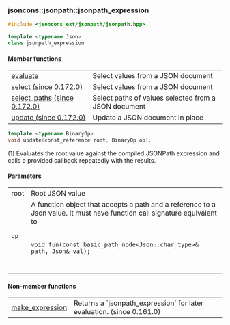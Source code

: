 ### jsoncons::jsonpath::jsonpath_expression

```cpp
#include <jsoncons_ext/jsonpath/jsonpath.hpp>

template <typename Json>
class jsonpath_expression
```

#### Member functions

<table border="0">
  <tr>
    <td><a href="jsonpath_expression/evaluate.md">evaluate</a></td>
    <td>Select values from a JSON document</td> 
  </tr>
  <tr>
    <td><a href="jsonpath_expression/select.md">select (since 0.172.0)</a></td>
    <td>Select values from a JSON document</td> 
  </tr>
  <tr>
    <td><a href="jsonpath_expression/select_paths.md">select_paths (since 0.172.0)</a></td>
    <td>Select paths of values selected from a JSON document</td> 
  </tr>
  <tr>
    <td><a href="jsonpath_expression/update.md">update (since 0.172.0)</a></td>
    <td>Update a JSON document in place</td> 
  </tr>
</table>

```cpp
template <typename BinaryOp>
void update(const_reference root, BinaryOp op);                                   (1) (since 0.172.0)
```

(1) Evaluates the root value against the compiled JSONPath expression and calls a provided
callback repeatedly with the results.

#### Parameters

<table>
  <tr>
    <td>root</td>
    <td>Root JSON value</td> 
  </tr>
  <tr>
    <td><code>op</code></td>
    <td>A function object that accepts a path and a reference to a Json value. 
It must have function call signature equivalent to
<br/><br/><code>
void fun(const basic_path_node&lt;Json::char_type&gt;& path, Json& val);
</code><br/><br/>
  </tr>
</table>

#### Non-member functions

<table border="0">
  <tr>
    <td><a href="make_expression.md">make_expression</a></td>
    <td>Returns a `jsonpath_expression` for later evaluation. (since 0.161.0)</td> 
  </tr>
</table>

